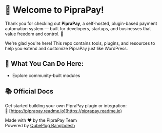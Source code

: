 # 👋 Welcome to PipraPay!

Thank you for checking out **PipraPay**, a self-hosted, plugin-based payment automation system — built for developers, startups, and businesses that value freedom and control. 🚀

We're glad you're here! This repo contains tools, plugins, and resources to help you extend and customize PipraPay just like WordPress.

## 📌 What You Can Do Here:
- Explore community-built modules

## 📚 Official Docs
Get started building your own PipraPay plugin or integration:  
🔗 [https://piprapay.readme.io](https://piprapay.readme.io)

Made with ❤️ by the PipraPay Team  
Powered by [QubePlug Bangladesh](https://qubeplugbangladesh.com.bd/)

